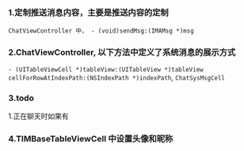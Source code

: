 ### 1.定制推送消息内容，主要是推送内容的定制
`ChatViewController 中， - (void)sendMsg:(IMAMsg *)msg`

### 2.ChatViewController, 以下方法中定义了系统消息的展示方式
`- (UITableViewCell *)tableView:(UITableView *)tableView cellForRowAtIndexPath:(NSIndexPath *)indexPath`,
`ChatSysMsgCell`

### 3.todo
1.正在聊天时如果有

### 4.TIMBaseTableViewCell 中设置头像和昵称


